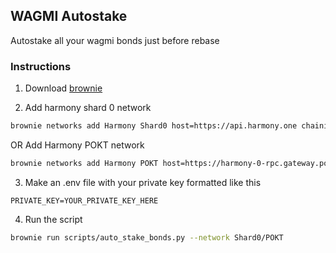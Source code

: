## WAGMI Autostake
Autostake all your wagmi bonds just before rebase

### Instructions

1. Download [brownie](https://github.com/eth-brownie/brownie)

2. Add harmony shard 0 network
```bash
brownie networks add Harmony Shard0 host=https://api.harmony.one chainid=1666600000 explorer=https://explorer.harmony.one/ 
```

OR Add Harmony POKT network

```bash
brownie networks add Harmony POKT host=https://harmony-0-rpc.gateway.pokt.network chainid=1666600000 explorer=https://explorer.harmony.one/ 
```

3. Make an .env file with your private key formatted like this
```env
PRIVATE_KEY=YOUR_PRIVATE_KEY_HERE
```
4. Run the script
```bash
brownie run scripts/auto_stake_bonds.py --network Shard0/POKT
```
